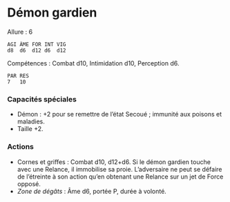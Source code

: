 # Démon gardien

Allure : 6

	AGI	ÂME	FOR	INT	VIG
	d8	d6	d12	d6  d12

Compétences : Combat d10, Intimidation d10, Perception d6.

	PAR	RES
	7	10

### Capacités spéciales
- Démon : +2 pour se remettre de l’état Secoué ; immunité aux poisons et maladies.
- Taille +2.

### Actions
- Cornes et griffes : Combat d10, d12+d6. Si le démon gardien touche avec une Relance, il immobilise sa proie. L’adversaire ne peut se défaire de l’étreinte à son action qu’en obtenant une Relance sur un jet de Force opposé.
- _Zone de dégâts_ : Âme d6, portée P, durée à volonté.